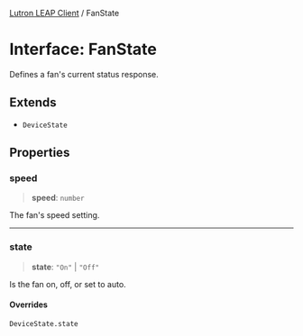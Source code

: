 [Lutron LEAP Client](../README.md) / FanState

# Interface: FanState

Defines a fan's current status response.

## Extends

- `DeviceState`

## Properties

### speed

> **speed**: `number`

The fan's speed setting.

***

### state

> **state**: `"On"` \| `"Off"`

Is the fan on, off, or set to auto.

#### Overrides

`DeviceState.state`
